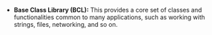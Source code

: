 - **Base Class Library (BCL):** This provides a core set of classes and functionalities common to many applications, such as working with strings, files, networking, and so on.